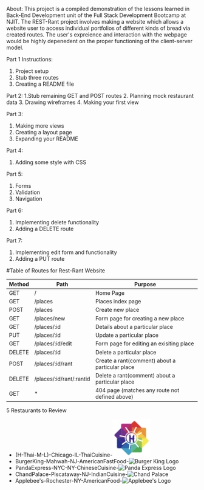 About: This project is a compiled demonstration of the lessons learned in Back-End Development unit of the Full Stack Development Bootcamp at NJIT.
The REST-Rant project involves making a website which allows a website user to access individual portfolios of different kinds of bread via created routes. The user's expreience and interaction with the webpage would be highly depenedent on the proper functioning of the client-server model. 

Part 1 Instructions:
1. Project setup
2. Stub three routes
3. Creating a README file

Part 2: 
1.Stub remaining GET and POST routes
2. Planning mock restaurant data
3. Drawing wireframes
4. Making your first view

Part 3: 
1. Making more views
2. Creating a layout page
3. Expanding your README

Part 4:
1. Adding some style with CSS

Part 5: 
1. Forms
2. Validation
3. Navigation

Part 6: 
1. Implementing delete functionality
2. Adding a DELETE route

Part 7: 
1. Implementing edit form and functionality 
2. Adding a PUT route

#Table of Routes for Rest-Rant Website

|Method|Path|Purpose
|-----|-----|-------|
|GET  | /   |Home Page |
|GET  | /places | Places index page|
|POST | /places | Create new place|
|GET  | /places/new| Form page for creating a new place|
|GET  | /places/:id| Details about a particular place| 
|PUT  | /places/:id| Update a particular place|
|GET  | /places/:id/edit| Form page for editing an exisiting place|
|DELETE| /places/:id| Delete a particular place|
|POST | /places/:id/rant| Create a rant(comment) about a particular place|
|DELETE| /places/:id/rant/:rantid | Delete a rant(comment) about a particular place|
|GET  | * | 404 page (matches any route not defined above)|



5 Restaurants to Review 
- (H-Thai-M-L)-Chicago-IL-ThaiCuisine-![H-Thai-M-L Logo](https://github.com/Phalguni221/Thai-Restaurant-Menu/blob/main/logo.png?raw=true)
- BurgerKing-Mahwah-NJ-AmericanFastFood-![Burger King Logo](https://th.bing.com/th/id/R.180424d9891acbfe9e6446bfbd5d4368?rik=S%2bGdVKF0hj0o3Q&riu=http%3a%2f%2flogos-download.com%2fwp-content%2fuploads%2f2016%2f04%2fBurger_King_logo_emblem-2.png&ehk=j3T6tYeOtJNsvETcch%2fpSOBmsGu%2fkoYGPgbf6CgnpEY%3d&risl=&pid=ImgRaw&r=0)
- PandaExpress-NYC-NY-ChineseCuisine-![Panda Express Logo](https://th.bing.com/th/id/R.071a526af1d0c06352f33add065e9168?rik=HPu%2fihgHuVL6Tg&pid=ImgRaw&r=0)
- ChandPalace-Piscataway-NJ-IndianCuisine-![Chand Palace](https://th.bing.com/th/id/R.76313ea87f59e0697481b306f52a9e62?rik=GuraripsCkf5Pw&riu=http%3a%2f%2fwww.chandpalace.com%2fimages%2flogo.jpg&ehk=09eeX%2bGBrYLmEPmvZmLvnGnCoCskKw9Bm9a%2bWH22Rn4%3d&risl=&pid=ImgRaw&r=0)
- Applebee's-Rochester-NY-AmericanFood-![Applebee's Logo](https://th.bing.com/th/id/R.835fe3ca18ffc037b44cf9e031a64264?rik=usV9irs47936Kg&riu=http%3a%2f%2fbandbent.files.wordpress.com%2f2010%2f01%2fapplebees_new_logo_final-1_ucm6.jpg&ehk=3KJTZzKAoymzqbQdxNennb%2fJqfO4VpVH5IT8xHciWIw%3d&risl=&pid=ImgRaw&r=0)
